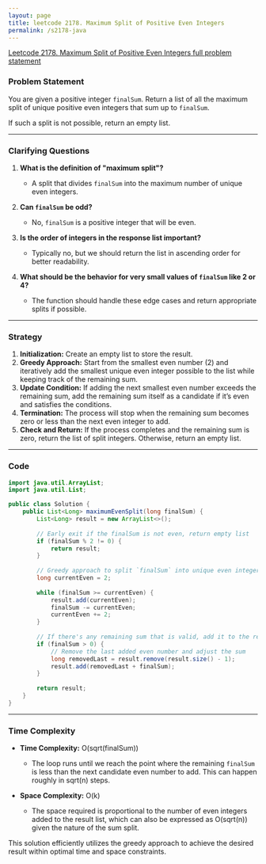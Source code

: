 ```yaml
---
layout: page
title: leetcode 2178. Maximum Split of Positive Even Integers
permalink: /s2178-java
---
```

[Leetcode 2178. Maximum Split of Positive Even Integers full problem statement](https://algoadvance.github.io/algoadvance/l2178)
### Problem Statement

You are given a positive integer `finalSum`. Return a list of all the maximum split of unique positive even integers that sum up to `finalSum`. 

If such a split is not possible, return an empty list.

---

### Clarifying Questions

1. **What is the definition of "maximum split"?**
   - A split that divides `finalSum` into the maximum number of unique even integers.
   
2. **Can `finalSum` be odd?**
   - No, `finalSum` is a positive integer that will be even.

3. **Is the order of integers in the response list important?**
   - Typically no, but we should return the list in ascending order for better readability.

4. **What should be the behavior for very small values of `finalSum` like 2 or 4?**
   - The function should handle these edge cases and return appropriate splits if possible.

---

### Strategy

1. **Initialization:** Create an empty list to store the result.
2. **Greedy Approach:** Start from the smallest even number (2) and iteratively add the smallest unique even integer possible to the list while keeping track of the remaining sum.
3. **Update Condition:** If adding the next smallest even number exceeds the remaining sum, add the remaining sum itself as a candidate if it’s even and satisfies the conditions.
4. **Termination:** The process will stop when the remaining sum becomes zero or less than the next even integer to add.
5. **Check and Return:** If the process completes and the remaining sum is zero, return the list of split integers. Otherwise, return an empty list.

---

### Code

```java
import java.util.ArrayList;
import java.util.List;

public class Solution {
    public List<Long> maximumEvenSplit(long finalSum) {
        List<Long> result = new ArrayList<>();
        
        // Early exit if the finalSum is not even, return empty list
        if (finalSum % 2 != 0) {
            return result;
        }
        
        // Greedy approach to split `finalSum` into unique even integers
        long currentEven = 2;
        
        while (finalSum >= currentEven) {
            result.add(currentEven);
            finalSum -= currentEven;
            currentEven += 2;
        }
        
        // If there's any remaining sum that is valid, add it to the result
        if (finalSum > 0) {
            // Remove the last added even number and adjust the sum
            long removedLast = result.remove(result.size() - 1);
            result.add(removedLast + finalSum);
        }
        
        return result;
    }
}
```

---

### Time Complexity

- **Time Complexity:** O(sqrt(finalSum))
  - The loop runs until we reach the point where the remaining `finalSum` is less than the next candidate even number to add. This can happen roughly in sqrt(n) steps.

- **Space Complexity:** O(k)
  - The space required is proportional to the number of even integers added to the result list, which can also be expressed as O(sqrt(n)) given the nature of the sum split.

This solution efficiently utilizes the greedy approach to achieve the desired result within optimal time and space constraints.